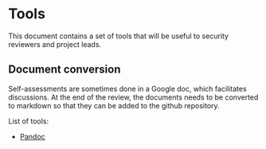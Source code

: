 # Tools

This document contains a set of tools that will be useful to security reviewers and project leads.

## Document conversion

Self-assessments are sometimes done in a Google doc, which facilitates discussions. At the end of the
review, the documents needs to be converted to markdown so that they can be added to the github repository.

List of tools:
- [Pandoc](https://pandoc.org/)
